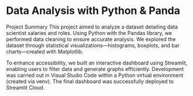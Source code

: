 # Data Analysis with Python & Panda

Project Summary
This project aimed to analyze a dataset detailing data scientist salaries and roles. 
Using Python with the Pandas library, we performed data cleaning to ensure accurate analysis. 
We explored the dataset through statistical visualizations—histograms, boxplots, and bar charts—created with Matplotlib.

To enhance accessibility, we built an interactive dashboard using Streamlit, enabling users to filter data and generate graphs efficiently. 
Development was carried out in Visual Studio Code within a Python virtual environment (created via venv). 
The final dashboard was successfully deployed to Streamlit Cloud.

